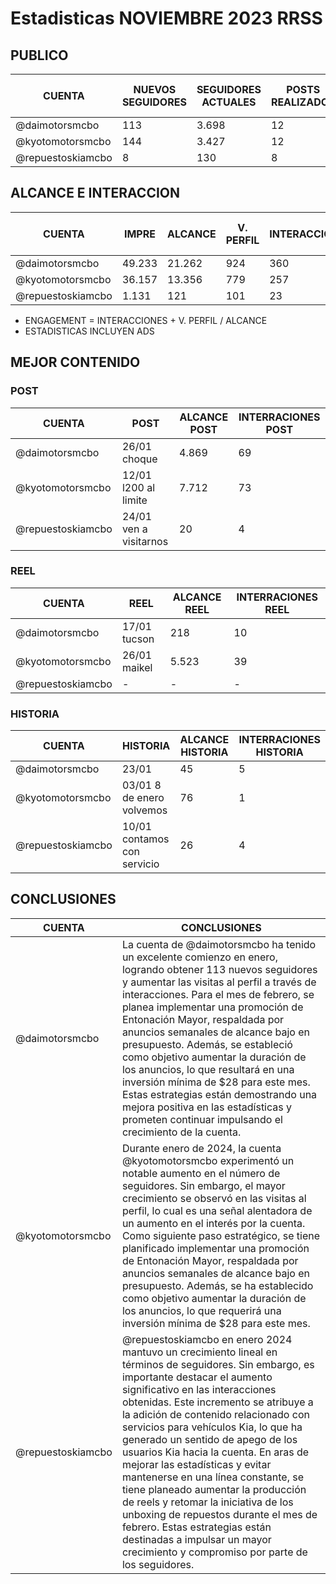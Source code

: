 # Estadisticas NOVIEMBRE 2023 RRSS

## PUBLICO

| CUENTA | NUEVOS SEGUIDORES | SEGUIDORES ACTUALES | POSTS REALIZADOS | REEL REALIZADOS | HISTORIAS REALIZADAS | CONTENIDO MES ANTERIOR | 
| --- | --- | --- | --- | --- | --- | --- |
| @daimotorsmcbo | 113 | 3.698 | 12 | 2 | 50 | 49 |
| @kyotomotorsmcbo | 144 | 3.427 | 12 | 2 | 50 | 57 |
| @repuestoskiamcbo | 8 | 130 | 8 | 0 | 18 | 17 |



## ALCANCE E INTERACCION
| CUENTA | IMPRE | ALCANCE | V. PERFIL | INTERACCION | ENGAGEMENT | IMPRE M/A | ALCANCE M/A | V. PERFIL M/A | INTERACCION M/A | ENGAGEMENT M/A |
| --- | --- | --- | --- | --- | --- | --- | --- | --- | --- | --- |
| @daimotorsmcbo | 49.233 | 21.262 | 924 | 360 | 6.04% | 28.972 | 10.963 | 662 | 264 | 11.84% |
| @kyotomotorsmcbo | 36.157 | 13.356 | 779 | 257 | 12.89% | 32.197 | 12.778 | 599 | 239 | 15.24% |
| @repuestoskiamcbo | 1.131 | 121 | 101 | 23 | 0.97% | 826 | 113 | 120 | 9 | 0.88% |

* ENGAGEMENT = INTERACCIONES + V. PERFIL / ALCANCE
* ESTADISTICAS INCLUYEN ADS

## MEJOR CONTENIDO

### POST

| CUENTA | POST | ALCANCE POST | INTERRACIONES POST | 
| --- | --- | --- | --- |
| @daimotorsmcbo | 26/01 choque | 4.869 | 69 |
| @kyotomotorsmcbo | 12/01 l200 al limite | 7.712 | 73 |
| @repuestoskiamcbo | 24/01 ven a visitarnos | 20 | 4 |

[^1]: ESTADISTICA CON ERROR POR PARTE DE IG

### REEL
| CUENTA | REEL | ALCANCE REEL | INTERRACIONES REEL |
| --- | --- | --- | --- |
| @daimotorsmcbo | 17/01 tucson | 218 | 10 |
| @kyotomotorsmcbo | 26/01 maikel | 5.523 | 39 |
| @repuestoskiamcbo | - | - | - |

### HISTORIA
| CUENTA | HISTORIA | ALCANCE HISTORIA | INTERRACIONES HISTORIA |
| --- | --- | --- | --- |
| @daimotorsmcbo | 23/01 | 45 | 5 |
| @kyotomotorsmcbo | 03/01 8 de enero volvemos | 76 | 1 |
| @repuestoskiamcbo | 10/01 contamos con servicio | 26 | 4 |




## CONCLUSIONES

| CUENTA | CONCLUSIONES |
| --- | --- |
| @daimotorsmcbo | La cuenta de @daimotorsmcbo ha tenido un excelente comienzo en enero, logrando obtener 113 nuevos seguidores y aumentar las visitas al perfil a través de interacciones. Para el mes de febrero, se planea implementar una promoción de Entonación Mayor, respaldada por anuncios semanales de alcance bajo en presupuesto. Además, se estableció como objetivo aumentar la duración de los anuncios, lo que resultará en una inversión mínima de $28 para este mes. Estas estrategias están demostrando una mejora positiva en las estadísticas y prometen continuar impulsando el crecimiento de la cuenta.  |
| @kyotomotorsmcbo | Durante enero de 2024, la cuenta @kyotomotorsmcbo experimentó un notable aumento en el número de seguidores. Sin embargo, el mayor crecimiento se observó en las visitas al perfil, lo cual es una señal alentadora de un aumento en el interés por la cuenta. Como siguiente paso estratégico, se tiene planificado implementar una promoción de Entonación Mayor, respaldada por anuncios semanales de alcance bajo en presupuesto. Además, se ha establecido como objetivo aumentar la duración de los anuncios, lo que requerirá una inversión mínima de $28 para este mes. |
| @repuestoskiamcbo | @repuestoskiamcbo en enero 2024 mantuvo un crecimiento lineal en términos de seguidores. Sin embargo, es importante destacar el aumento significativo en las interacciones obtenidas. Este incremento se atribuye a la adición de contenido relacionado con servicios para vehículos Kia, lo que ha generado un sentido de apego de los usuarios Kia hacia la cuenta. En aras de mejorar las estadísticas y evitar mantenerse en una línea constante, se tiene planeado aumentar la producción de reels y retomar la iniciativa de los unboxing de repuestos durante el mes de febrero. Estas estrategias están destinadas a impulsar un mayor crecimiento y compromiso por parte de los seguidores. |





